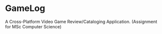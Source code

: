 # GameLog
 A Cross-Platform Video Game Review/Cataloging Application. (Assignment for MSc Computer Science)
